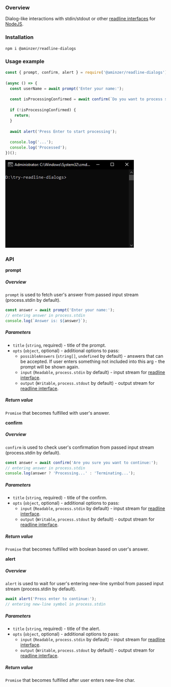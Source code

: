 ### Overview

Dialog-like interactions with stdin/stdout or other [readline interfaces](https://nodejs.org/dist/latest/docs/api/readline.html#readline) for [NodeJS](https://nodejs.org).

### Installation

```
npm i @aminzer/readline-dialogs
```

### Usage example

```javascript
const { prompt, confirm, alert } = require('@aminzer/readline-dialogs');

(async () => {
  const userName = await prompt('Enter your name:');

  const isProcessingConfirmed = await confirm(`Do you want to process something, ${userName}?`);

  if (!isProcessingConfirmed) {
    return;
  }

  await alert('Press Enter to start processing');

  console.log('...');
  console.log('Processed');
})();
```

![Usage example](https://github.com/aminzer/readline-dialogs/blob/media/usage-example.gif?raw=true)

### API

**prompt**

##### Overview

`prompt` is used to fetch user's answer from passed input stream (process.stdin by default).

```javascript
const answer = await prompt('Enter your name:');
// entering answer in process.stdin
console.log(`Answer is: ${answer}`);
```

##### Parameters

* `title` (`string`, required) - title of the prompt.
* `opts` (`object`, optional) - additional options to pass:
    * `possibleAnswers` (`string[]`, `undefined` by default) - answers that can be accepted. If user enters something not included into this arg - the prompt will be shown again.
    * `input` (`Readable`, `process.stdin` by default) - input stream for [readline interface](https://nodejs.org/dist/latest/docs/api/readline.html#readline).
    * `output` (`Writable`, `process.stdout` by default) - output stream for [readline interface](https://nodejs.org/dist/latest/docs/api/readline.html#readline).

##### Return value

`Promise` that becomes fulfilled with user's answer.

**confirm**

##### Overview

`confirm` is used to check user's confirmation from passed input stream (process.stdin by default).

```javascript
const answer = await confirm('Are you sure you want to continue:');
// entering answer in process.stdin
console.log(answer ? 'Processing...' : 'Terminating...');
```

##### Parameters

* `title` (`string`, required) - title of the confirm.
* `opts` (`object`, optional) - additional options to pass:
    * `input` (`Readable`, `process.stdin` by default) - input stream for [readline interface](https://nodejs.org/dist/latest/docs/api/readline.html#readline).
    * `output` (`Writable`, `process.stdout` by default) - output stream for [readline interface](https://nodejs.org/dist/latest/docs/api/readline.html#readline).

##### Return value

`Promise` that becomes fulfilled with boolean based on user's answer.

**alert**

##### Overview

`alert` is used to wait for user's entering new-line symbol from passed input stream (process.stdin by default).

```javascript
await alert('Press enter to continue:');
// entering new-line symbol in process.stdin
```

##### Parameters

* `title` (`string`, required) - title of the alert.
* `opts` (`object`, optional) - additional options to pass:
    * `input` (`Readable`, `process.stdin` by default) - input stream for [readline interface](https://nodejs.org/dist/latest/docs/api/readline.html#readline).
    * `output` (`Writable`, `process.stdout` by default) - output stream for [readline interface](https://nodejs.org/dist/latest/docs/api/readline.html#readline).

##### Return value

`Promise` that becomes fulfilled after user enters new-line char.
